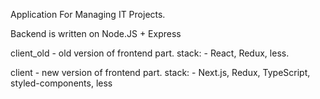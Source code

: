 Application For Managing IT Projects.

  Backend is written on Node.JS + Express

  client_old - old version of frontend part. stack:
    - React, Redux, less.
  
  client - new version of frontend part. stack:
    - Next.js, Redux, TypeScript, styled-components, less
    
 



